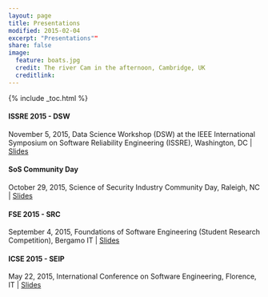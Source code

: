 ```yaml
---
layout: page
title: Presentations
modified: 2015-02-04
excerpt: "Presentations""
share: false
image:
  feature: boats.jpg
  credit: The river Cam in the afternoon, Cambridge, UK
  creditlink:
---
```


{% include _toc.html %}

#### ISSRE 2015 - DSW

November 5, 2015, Data Science Workshop (DSW) at the IEEE International Symposium on Software Reliability Engineering (ISSRE), Washington, DC | <a href="http://www.slideshare.net/ChrisTheisen/attack-surface-analytics-issredsw-15" class="btn btn-info">Slides</a>

#### SoS Community Day

October 29, 2015, Science of Security Industry Community Day, Raleigh, NC | <a href="http://www.slideshare.net/ChrisTheisen/science-of-security-industry-day" class="btn btn-info">Slides</a>

#### FSE 2015 - SRC

September 4, 2015, Foundations of Software Engineering (Student Research Competition), Bergamo IT | <a href="http://www.slideshare.net/ChrisTheisen/automated-attack-surface-approximation-fse-src-2015" class="btn btn-info">Slides</a>

#### ICSE 2015 - SEIP

May 22, 2015, International Conference on Software Engineering, Florence, IT | <a href="http://www.slideshare.net/ChrisTheisen/approximating-attack-surfaces-with-stack-traces-icse-15" class="btn btn-info">Slides</a>
